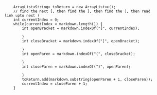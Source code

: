         ArrayList<String> toReturn = new ArrayList<>();
        // find the next [, then find the ], then find the (, then read link upto next )
        int currentIndex = 0;
        while(currentIndex < markdown.length()) {
            int openBracket = markdown.indexOf("[", currentIndex);

            }
            int closeBracket = markdown.indexOf("]", openBracket);

            }
            int openParen = markdown.indexOf("(", closeBracket);

            }
            int closeParen = markdown.indexOf(")", openParen);

            }
            toReturn.add(markdown.substring(openParen + 1, closeParen));
            currentIndex = closeParen + 1;
        }
